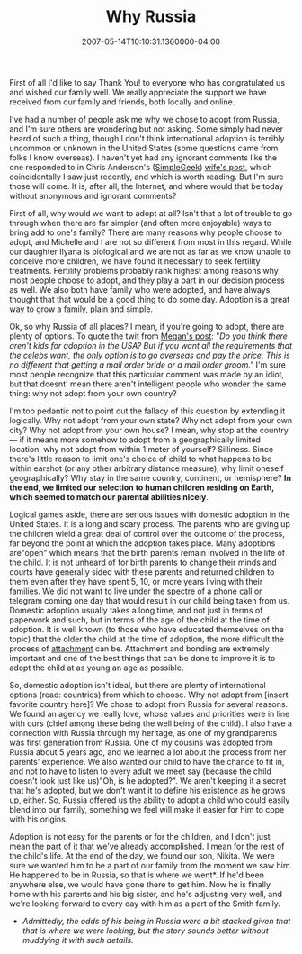 ﻿---
title: Why Russia
date: "2007-05-14T10:10:31.1360000-04:00"
description: First of all I'd like to say Thank You! to everyone who has
featuredImage: img/why-russia-featured.png
---

First of all I'd like to say Thank You! to everyone who has congratulated us and wished our family well. We really appreciate the support we have received from our family and friends, both locally and online.

I've had a number of people ask me why we chose to adopt from Russia, and I'm sure others are wondering but not asking. Some simply had never heard of such a thing, though I don't think international adoption is terribly uncommon or unknown in the United States (some questions came from folks I know overseas). I haven't yet had any ignorant comments like the one responded to in Chris Anderson's ([SimpleGeek](http://simplegeek.com/)) [wife's post](http://megaroma.blogspot.com/2007/03/post-where-megan-tries-to-explain-why.html), which coincidentally I saw just recently, and which is worth reading. But I'm sure those will come. It is, after all, the Internet, and where would that be today without anonymous and ignorant comments?

First of all, why would we want to adopt at all? Isn't that a lot of trouble to go through when there are far simpler (and often more enjoyable) ways to bring add to one's family? There are many reasons why people choose to adopt, and Michelle and I are not so different from most in this regard. While our daughter Ilyana is biological and we are not as far as we know unable to conceive more children, we have found it necessary to seek fertility treatments. Fertility problems probably rank highest among reasons why most people choose to adopt, and they play a part in our decision process as well. We also both have family who were adopted, and have always thought that that would be a good thing to do some day. Adoption is a great way to grow a family, plain and simple.

Ok, so why Russia of all places? I mean, if you're going to adopt, there are plenty of options. To quote the twit from [Megan's post](http://megaroma.blogspot.com/2007/03/post-where-megan-tries-to-explain-why.html): "*Do you think there aren't kids for adoption in the USA? But if you want all the requirements that the celebs want, the only option is to go overseas and pay the price. This is no different that getting a mail order bride or a mail order groom."* I'm sure most people recognize that this particular comment was made by an idiot, but that doesnt' mean there aren't intelligent people who wonder the same thing: why not adopt from your own country?

I'm too pedantic not to point out the fallacy of this question by extending it logically. Why not adopt from your own state? Why not adopt from your own city? Why not adopt from your own house? I mean, why stop at the country — if it means more somehow to adopt from a geographically limited location, why not adopt from within 1 meter of yourself? Silliness. Since there's little reason to limit one's choice of child to what happens to be within earshot (or any other arbitrary distance measure), why limit oneself geographically? Why stay in the same country, continent, or hemisphere? **In the end, we limited our selection to human children residing on Earth, which seemed to match our parental abilities nicely**.

Logical games aside, there are serious issues with domestic adoption in the United States. It is a long and scary process. The parents who are giving up the children wield a great deal of control over the outcome of the process, far beyond the point at which the adoption takes place. Many adoptions are"open" which means that the birth parents remain involved in the life of the child. It is not unheard of for birth parents to change their minds and courts have generally sided with these parents and returned children to them even after they have spent 5, 10, or more years living with their families. We did not want to live under the spectre of a phone call or telegram coming one day that would result in our child being taken from us. Domestic adoption usually takes a long time, and not just in terms of paperwork and such, but in terms of the age of the child at the time of adoption. It is well known (to those who have educated themselves on the topic) that the older the child at the time of adoption, the more difficult the process of [attachment](http://attachment.adoption.com/) can be. Attachment and bonding are extremely important and one of the best things that can be done to improve it is to adopt the child at as young an age as possible.

So, domestic adoption isn't ideal, but there are plenty of international options (read: countries) from which to choose. Why not adopt from \[insert favorite country here]? We chose to adopt from Russia for several reasons. We found an agency we really love, whose values and priorities were in line with ours (chief among these being the well being of the child). I also have a connection with Russia through my heritage, as one of my grandparents was first generation from Russia. One of my cousins was adopted from Russia about 5 years ago, and we learned a lot about the process from her parents' experience. We also wanted our child to have the chance to fit in, and not to have to listen to every adult we meet say (because the child doesn't look just like us)"Oh, is he adopted?". We aren't keeping it a secret that he's adopted, but we don't want it to define his existence as he grows up, either. So, Russia offered us the ability to adopt a child who could easily blend into our family, something we feel will make it easier for him to cope with his origins.

Adoption is not easy for the parents or for the children, and I don't just mean the part of it that we've already accomplished. I mean for the rest of the child's life. At the end of the day, we found our son, Nikita. We were sure we wanted him to be a part of our family from the moment we saw him. He happened to be in Russia, so that is where we went*. If he'd been anywhere else, we would have gone there to get him. Now he is finally home with his parents and his big sister, and he's adjusting very well, and we're looking forward to every day with him as a part of the Smith family.

* *Admittedly, the odds of his being in Russia were a bit stacked given that that is where we were looking, but the story sounds better without muddying it with such details.*

